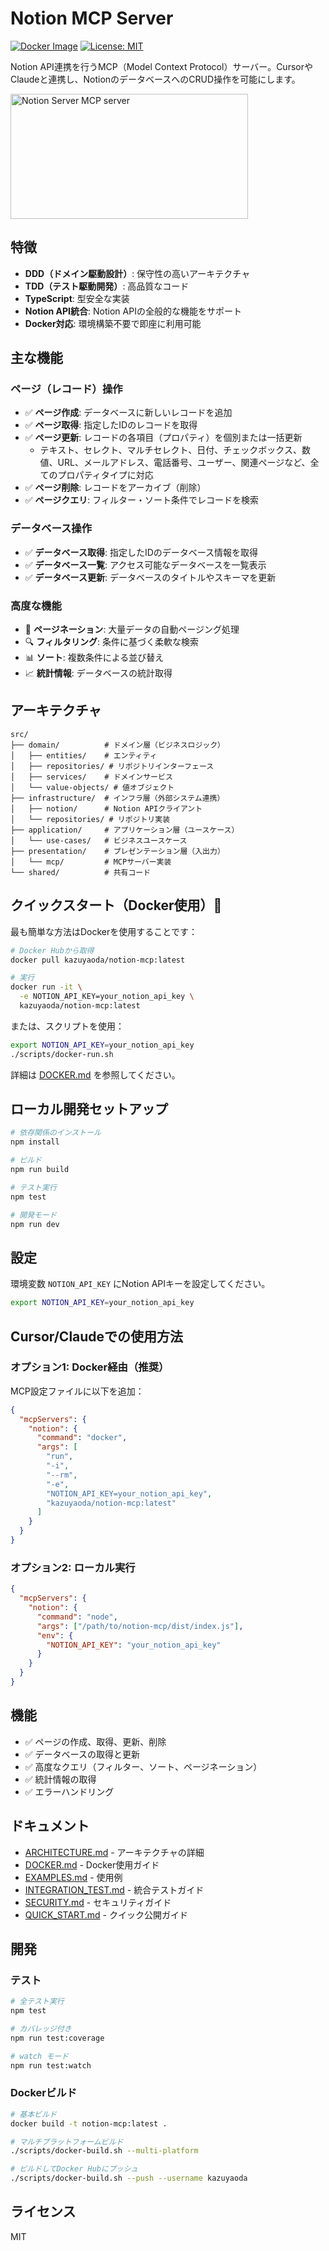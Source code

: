 # Notion MCP Server

[![Docker Image](https://img.shields.io/badge/docker-notion--mcp-blue.svg)](https://hub.docker.com/r/kazuyaoda/notion-mcp)
[![License: MIT](https://img.shields.io/badge/License-MIT-yellow.svg)](https://opensource.org/licenses/MIT)

Notion API連携を行うMCP（Model Context Protocol）サーバー。CursorやClaudeと連携し、NotionのデータベースへのCRUD操作を可能にします。

<a href="https://glama.ai/mcp/servers/@Kazy1014/notion-mcp">
  <img width="380" height="200" src="https://glama.ai/mcp/servers/@Kazy1014/notion-mcp/badge" alt="Notion Server MCP server" />
</a>

## 特徴

- **DDD（ドメイン駆動設計）**: 保守性の高いアーキテクチャ
- **TDD（テスト駆動開発）**: 高品質なコード
- **TypeScript**: 型安全な実装
- **Notion API統合**: Notion APIの全般的な機能をサポート
- **Docker対応**: 環境構築不要で即座に利用可能

## 主な機能

### ページ（レコード）操作
- ✅ **ページ作成**: データベースに新しいレコードを追加
- ✅ **ページ取得**: 指定したIDのレコードを取得
- ✅ **ページ更新**: レコードの各項目（プロパティ）を個別または一括更新
  - テキスト、セレクト、マルチセレクト、日付、チェックボックス、数値、URL、メールアドレス、電話番号、ユーザー、関連ページなど、全てのプロパティタイプに対応
- ✅ **ページ削除**: レコードをアーカイブ（削除）
- ✅ **ページクエリ**: フィルター・ソート条件でレコードを検索

### データベース操作
- ✅ **データベース取得**: 指定したIDのデータベース情報を取得
- ✅ **データベース一覧**: アクセス可能なデータベースを一覧表示
- ✅ **データベース更新**: データベースのタイトルやスキーマを更新

### 高度な機能
- 🔄 **ページネーション**: 大量データの自動ページング処理
- 🔍 **フィルタリング**: 条件に基づく柔軟な検索
- 📊 **ソート**: 複数条件による並び替え
- 📈 **統計情報**: データベースの統計取得

## アーキテクチャ

```
src/
├── domain/          # ドメイン層（ビジネスロジック）
│   ├── entities/    # エンティティ
│   ├── repositories/ # リポジトリインターフェース
│   ├── services/    # ドメインサービス
│   └── value-objects/ # 値オブジェクト
├── infrastructure/  # インフラ層（外部システム連携）
│   ├── notion/      # Notion APIクライアント
│   └── repositories/ # リポジトリ実装
├── application/     # アプリケーション層（ユースケース）
│   └── use-cases/   # ビジネスユースケース
├── presentation/    # プレゼンテーション層（入出力）
│   └── mcp/         # MCPサーバー実装
└── shared/          # 共有コード
```

## クイックスタート（Docker使用）🐳

最も簡単な方法はDockerを使用することです：

```bash
# Docker Hubから取得
docker pull kazuyaoda/notion-mcp:latest

# 実行
docker run -it \
  -e NOTION_API_KEY=your_notion_api_key \
  kazuyaoda/notion-mcp:latest
```

または、スクリプトを使用：

```bash
export NOTION_API_KEY=your_notion_api_key
./scripts/docker-run.sh
```

詳細は [DOCKER.md](./DOCKER.md) を参照してください。

## ローカル開発セットアップ

```bash
# 依存関係のインストール
npm install

# ビルド
npm run build

# テスト実行
npm test

# 開発モード
npm run dev
```

## 設定

環境変数 `NOTION_API_KEY` にNotion APIキーを設定してください。

```bash
export NOTION_API_KEY=your_notion_api_key
```

## Cursor/Claudeでの使用方法

### オプション1: Docker経由（推奨）

MCP設定ファイルに以下を追加：

```json
{
  "mcpServers": {
    "notion": {
      "command": "docker",
      "args": [
        "run",
        "-i",
        "--rm",
        "-e",
        "NOTION_API_KEY=your_notion_api_key",
        "kazuyaoda/notion-mcp:latest"
      ]
    }
  }
}
```

### オプション2: ローカル実行

```json
{
  "mcpServers": {
    "notion": {
      "command": "node",
      "args": ["/path/to/notion-mcp/dist/index.js"],
      "env": {
        "NOTION_API_KEY": "your_notion_api_key"
      }
    }
  }
}
```

## 機能

- ✅ ページの作成、取得、更新、削除
- ✅ データベースの取得と更新
- ✅ 高度なクエリ（フィルター、ソート、ページネーション）
- ✅ 統計情報の取得
- ✅ エラーハンドリング

## ドキュメント

- [ARCHITECTURE.md](./ARCHITECTURE.md) - アーキテクチャの詳細
- [DOCKER.md](./DOCKER.md) - Docker使用ガイド
- [EXAMPLES.md](./EXAMPLES.md) - 使用例
- [INTEGRATION_TEST.md](./INTEGRATION_TEST.md) - 統合テストガイド
- [SECURITY.md](./SECURITY.md) - セキュリティガイド
- [QUICK_START.md](./QUICK_START.md) - クイック公開ガイド

## 開発

### テスト

```bash
# 全テスト実行
npm test

# カバレッジ付き
npm run test:coverage

# watch モード
npm run test:watch
```

### Dockerビルド

```bash
# 基本ビルド
docker build -t notion-mcp:latest .

# マルチプラットフォームビルド
./scripts/docker-build.sh --multi-platform

# ビルドしてDocker Hubにプッシュ
./scripts/docker-build.sh --push --username kazuyaoda
```

## ライセンス

MIT